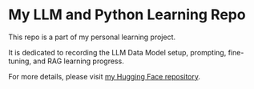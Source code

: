 # My LLM and Python Learning Repo

This repo is a part of my personal learning project.  

It is dedicated to recording the LLM Data Model setup, prompting, fine-tuning, and RAG learning progress. 

For more details, please visit [my Hugging Face repository](https://huggingface.co/onlineeric).
